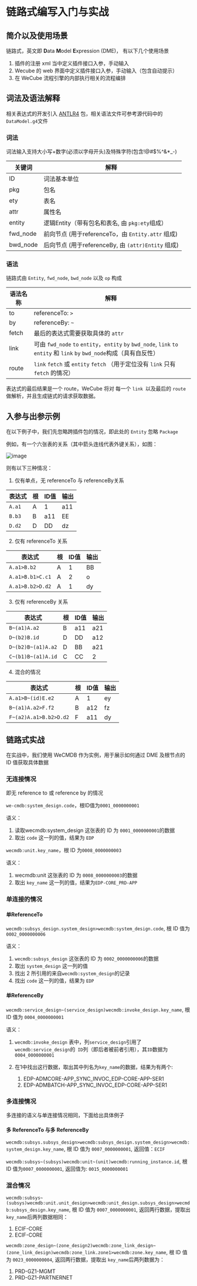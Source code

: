# 链路式编写入门与实战

## 简介以及使用场景

链路式，英文即 **D**ata **M**odel **E**xpression (DME)， 有以下几个使用场景

1. 插件的注册 xml 当中定义插件接口入参，手动输入
2. Wecube 的 web 界面中定义插件接口入参，手动输入（包含自动提示）
3. 在 WeCube 流程引擎的内部执行相关的流程编排



## 词法及语法解释

相关表达式的开发引入 [ANTLR4](https://www.antlr.org/) 包，相关语法文件可参考源代码中的`DataModel.g4`文件

### 词法

词法输入支持大小写+数字(必须以字母开头)及特殊字符(包含!@#$%^&*_-)

| 关键词   | 解释                                               |
| -------- | -------------------------------------------------- |
| ID       | 词法基本单位                                       |
| pkg      | 包名                                               |
| ety      | 表名                                               |
| attr     | 属性名                                             |
| entity   | 逻辑Entity（带有包名和表名, 由 `pkg:ety`组成）     |
| fwd_node | 前向节点 (用于referenceTo，由 `Entity.attr` 组成)  |
| bwd_node | 后向节点 (用于referenceBy, 由 `(attr)Entity` 组成) |

### 语法

链路式由 `Entity`, `fwd_node`, `bwd_node` 以及 `op` 构成

| 语法名称 | 解释                                                         |
| -------- | ------------------------------------------------------------ |
| to       | referenceTo: `>`                                             |
| by       | referenceBy: `~`                                             |
| fetch    | 最后的表达式需要获取具体的 `attr`                            |
| link     | 可由 `fwd_node` `to` `entity`，`entity` `by` `bwd_node`, `link` `to` `entity` 和 `link` `by` `bwd_node`构成（具有自反性） |
| route    | `link` `fetch` 或 `entity` `fetch` （用于定位没有 `link` 只有 `fetch` 的情况） |

表达式的最后结果是一个 route，WeCube 将对 每一个 `link `以及最后的 `route` 做解析，并且生成链式的请求获取数据。



## 入参与出参示例

在以下例子中，我们先忽略跨插件包的情况，即此处的 `Entity` 忽略 `Package`

例如，有一个六张表的关系（其中箭头连线代表外键关系），如图：

![image](https://user-images.githubusercontent.com/5387479/68387923-70f64300-019a-11ea-9f82-320de666e642.png)


则有以下三种情况：

1. 仅有单点，无 referenceTo 与 referenceBy关系

| 表达式 | 根   | ID值 | 输出 |
| ------ | ---- | ---- | ---- |
| `A.a1` | A    | 1    | a11  |
| `B.b3` | B    | a11  | EE   |
| `D.d2` | D    | DD   | dz   |

2. 仅有 referenceTo 关系

| 表达式           | 根   | ID值 | 输出 |
| ---------------- | ---- | ---- | ---- |
| `A.a1>B.b2`      | A    | 1    | BB   |
| `A.a1>B.b1>C.c1` | A    | 2    | o    |
| `A.a1>B.b2>D.d2` | A    | 1    | dy   |

3. 仅有 referenceBy 关系

| 表达式             | 根   | ID值 | 输出 |
| ------------------ | ---- | ---- | ---- |
| `B~(a1)A.a2`       | B    | a11  | a21  |
| `D~(b2)B.id`       | D    | DD   | a12  |
| `D~(b2)B~(a1)A.a2` | D    | BB   | a21  |
| `C~(b1)B~(a1)A.id` | C    | CC   | 2    |

4. 混合的情况

| 表达式                 | 根   | ID值 | 输出 |
| ---------------------- | ---- | ---- | ---- |
| `A.a1>B~(id)E.e2`      | A    | 1    | ey   |
| `B~(a1)A.a2>F.f2`      | B    | a12  | fz   |
| `F~(a2)A.a1>B.b2>D.d2` | F    | a11  | dy   |

## 链路式实战

在实战中，我们使用 WeCMDB 作为实例，用于展示如何通过 DME 及根节点的 ID 值获取具体数据

### 无连接情况 

即无 reference to 或 reference by 的情况

`we-cmdb:system_design.code`，根ID值为`0001_0000000001`

语义：

1. 读取wecmdb:system_design 这张表的 ID 为 `0001_0000000001`的数据
2. 取出 `code` 这一列的值，结果为 `EDP`



`wecmdb:unit.key_name`，根 ID 为`0008_0000000003`

语义：

1. wecmdb:unit 这张表的 ID 为 `0008_0000000003`的数据
2. 取出 `key_name` 这一列的值，结果为`EDP-CORE_PRD-APP`



### 单连接的情况

#### 单ReferenceTo

`wecmdb:subsys_design.system_design>wecmdb:system_design.code`, 根 ID 值为`0002_0000000006`

语义：

1. `wecmdb:subsys_design` 这张表的 ID 为 `0002_0000000006`的数据
2. 取出  `system_design` 这一列的值
3. 找出 2 所引用的来自`wecmdb:system_design`的记录
4. 找出 `code` 这一列的值，结果为 `EDP`



#### 单ReferenceBy

`wecmdb:service_design~(service_design)wecmdb:invoke_design.key_name`, 根 ID 值为 `0004_0000000001`

语义：

1.  `wecmdb:invoke_design` 表中，列`service_design`引用了`wecmdb:service_design`的` ID`列（即后者被前者引用），其`ID`数据为`0004_0000000001`

2. 在1中找出这行数据，取出其中列名为`key_name`的数据，结果为有两个:

   1. EDP-ADMCORE-APP_SYNC_INVOC_EDP-CORE-APP-SER1
   2. EDP-ADMBATCH-APP_SYNC_INVOC_EDP-CORE-APP-SER1

   

### 多连接情况

多连接的语义与单连接情况相同，下面给出具体例子

#### 多 ReferenceTo 与多 ReferenceBy

`wecmdb:subsys.subsys_design>wecmdb:subsys_design.system_design>wecmdb:system_design.key_name`, 根 ID 值为 `0007_0000000001`, 返回值：`ECIF`



`wecmdb:subsys~(subsys)wecmdb:unit~(unit)wecmdb:running_instance.id`, 根 ID 值为`0007_0000000001`, 返回值为: `0015_0000000001`



### 混合情况

`wecmdb:subsys~(subsys)wecmdb:unit.unit_design>wecmdb:unit_design.subsys_design>wecmdb:subsys_design.key_name`, 根 ID 值为 `0007_0000000001`, 返回两行数据，提取出 `key_name`后两列数据相同：

1. ECIF-CORE
2. ECIF-CORE



`wecmdb:zone_design~(zone_design2)wecmdb:zone_link_design~(zone_link_design)wecmdb:zone_link.zone1>wecmdb:zone.key_name`, 根 ID 值为 `0023_0000000004`, 返回两行数据，提取出 `key_name`后两列数据为：

1. PRD-GZ1-MGMT
2. PRD-GZ1-PARTNERNET

